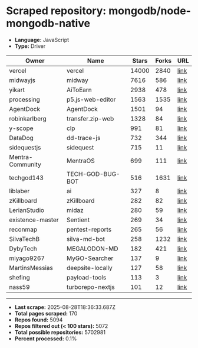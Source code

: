 # Scraped repository: mongodb/node-mongodb-native
* **Language:** JavaScript
* **Type:** Driver

| Owner | Name | Stars | Forks | URL |
|---|---|---|---|---|
| vercel | vercel | 14000 | 2840 | [link](https://github.com/vercel/vercel) |
| midwayjs | midway | 7616 | 586 | [link](https://github.com/midwayjs/midway) |
| yikart | AiToEarn | 2938 | 478 | [link](https://github.com/yikart/AiToEarn) |
| processing | p5.js-web-editor | 1563 | 1535 | [link](https://github.com/processing/p5.js-web-editor) |
| AgentDock | AgentDock | 1501 | 94 | [link](https://github.com/AgentDock/AgentDock) |
| robinkarlberg | transfer.zip-web | 1328 | 84 | [link](https://github.com/robinkarlberg/transfer.zip-web) |
| y-scope | clp | 991 | 81 | [link](https://github.com/y-scope/clp) |
| DataDog | dd-trace-js | 732 | 344 | [link](https://github.com/DataDog/dd-trace-js) |
| sidequestjs | sidequest | 715 | 11 | [link](https://github.com/sidequestjs/sidequest) |
| Mentra-Community | MentraOS | 699 | 111 | [link](https://github.com/Mentra-Community/MentraOS) |
| techgod143 | TECH-GOD-BUG-BOT | 516 | 1631 | [link](https://github.com/techgod143/TECH-GOD-BUG-BOT) |
| liblaber | ai | 327 | 8 | [link](https://github.com/liblaber/ai) |
| zKillboard | zKillboard | 282 | 82 | [link](https://github.com/zKillboard/zKillboard) |
| LerianStudio | midaz | 280 | 59 | [link](https://github.com/LerianStudio/midaz) |
| existence-master | Sentient | 269 | 34 | [link](https://github.com/existence-master/Sentient) |
| reconmap | pentest-reports | 265 | 56 | [link](https://github.com/reconmap/pentest-reports) |
| SilvaTechB | silva-md-bot | 258 | 1232 | [link](https://github.com/SilvaTechB/silva-md-bot) |
| DybyTech | MEGALODON-MD | 182 | 421 | [link](https://github.com/DybyTech/MEGALODON-MD) |
| miyago9267 | MyGO-Searcher | 137 | 9 | [link](https://github.com/miyago9267/MyGO-Searcher) |
| MartinsMessias | deepsite-locally | 127 | 58 | [link](https://github.com/MartinsMessias/deepsite-locally) |
| shefing | payload-tools | 113 | 3 | [link](https://github.com/shefing/payload-tools) |
| nass59 | turborepo-nextjs | 101 | 12 | [link](https://github.com/nass59/turborepo-nextjs) |

---
* **Last scrape:** 2025-08-28T18:36:33.687Z
* **Total pages scraped:** 170
* **Repos found:** 5094
* **Repos filtered out (< 100 stars):** 5072
* **Total possible repositories:** 5702981
* **Percent processed:** 0.1%
